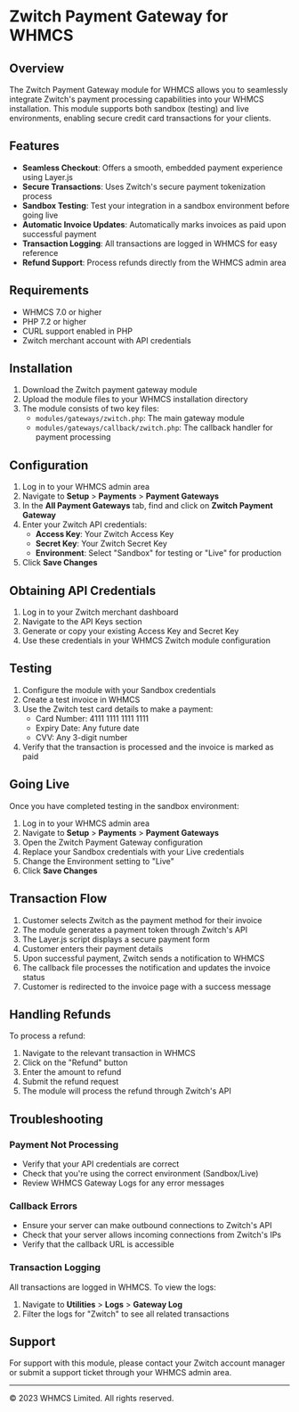 # Zwitch Payment Gateway for WHMCS

## Overview

The Zwitch Payment Gateway module for WHMCS allows you to seamlessly integrate Zwitch's payment processing capabilities into your WHMCS installation. This module supports both sandbox (testing) and live environments, enabling secure credit card transactions for your clients.

## Features

- **Seamless Checkout**: Offers a smooth, embedded payment experience using Layer.js
- **Secure Transactions**: Uses Zwitch's secure payment tokenization process
- **Sandbox Testing**: Test your integration in a sandbox environment before going live
- **Automatic Invoice Updates**: Automatically marks invoices as paid upon successful payment
- **Transaction Logging**: All transactions are logged in WHMCS for easy reference
- **Refund Support**: Process refunds directly from the WHMCS admin area

## Requirements

- WHMCS 7.0 or higher
- PHP 7.2 or higher
- CURL support enabled in PHP
- Zwitch merchant account with API credentials

## Installation

1. Download the Zwitch payment gateway module
2. Upload the module files to your WHMCS installation directory
3. The module consists of two key files:
   - `modules/gateways/zwitch.php`: The main gateway module
   - `modules/gateways/callback/zwitch.php`: The callback handler for payment processing

## Configuration

1. Log in to your WHMCS admin area
2. Navigate to **Setup** > **Payments** > **Payment Gateways**
3. In the **All Payment Gateways** tab, find and click on **Zwitch Payment Gateway**
4. Enter your Zwitch API credentials:
   - **Access Key**: Your Zwitch Access Key
   - **Secret Key**: Your Zwitch Secret Key
   - **Environment**: Select "Sandbox" for testing or "Live" for production
5. Click **Save Changes**

## Obtaining API Credentials

1. Log in to your Zwitch merchant dashboard
2. Navigate to the API Keys section
3. Generate or copy your existing Access Key and Secret Key
4. Use these credentials in your WHMCS Zwitch module configuration

## Testing

1. Configure the module with your Sandbox credentials
2. Create a test invoice in WHMCS
3. Use the Zwitch test card details to make a payment:
   - Card Number: 4111 1111 1111 1111
   - Expiry Date: Any future date
   - CVV: Any 3-digit number
4. Verify that the transaction is processed and the invoice is marked as paid

## Going Live

Once you have completed testing in the sandbox environment:

1. Log in to your WHMCS admin area
2. Navigate to **Setup** > **Payments** > **Payment Gateways**
3. Open the Zwitch Payment Gateway configuration
4. Replace your Sandbox credentials with your Live credentials
5. Change the Environment setting to "Live"
6. Click **Save Changes**

## Transaction Flow

1. Customer selects Zwitch as the payment method for their invoice
2. The module generates a payment token through Zwitch's API
3. The Layer.js script displays a secure payment form
4. Customer enters their payment details
5. Upon successful payment, Zwitch sends a notification to WHMCS
6. The callback file processes the notification and updates the invoice status
7. Customer is redirected to the invoice page with a success message

## Handling Refunds

To process a refund:

1. Navigate to the relevant transaction in WHMCS
2. Click on the "Refund" button
3. Enter the amount to refund
4. Submit the refund request
5. The module will process the refund through Zwitch's API

## Troubleshooting

### Payment Not Processing

- Verify that your API credentials are correct
- Check that you're using the correct environment (Sandbox/Live)
- Review WHMCS Gateway Logs for any error messages

### Callback Errors

- Ensure your server can make outbound connections to Zwitch's API
- Check that your server allows incoming connections from Zwitch's IPs
- Verify that the callback URL is accessible

### Transaction Logging

All transactions are logged in WHMCS. To view the logs:

1. Navigate to **Utilities** > **Logs** > **Gateway Log**
2. Filter the logs for "Zwitch" to see all related transactions

## Support

For support with this module, please contact your Zwitch account manager or submit a support ticket through your WHMCS admin area.

---

© 2023 WHMCS Limited. All rights reserved.
